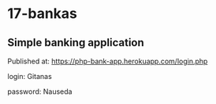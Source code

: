# 17-bankas

## Simple banking application

Published at: https://php-bank-app.herokuapp.com/login.php


login: Gitanas

password: Nauseda
